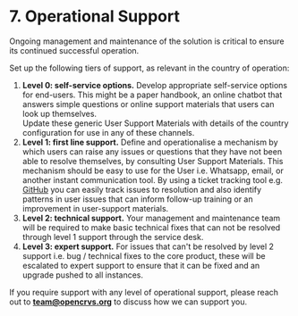 # 7. Operational Support

Ongoing management and maintenance of the solution is critical to ensure its continued successful operation.&#x20;

Set up the following tiers of support, as relevant in the country of operation:

1. **Level 0: self-service options.** Develop appropriate self-service options for end-users. This might be a paper handbook, an online chatbot that answers simple questions or online support materials that users can look up themselves. \
   Update these generic User Support Materials with details of the country configuration for use in any of these channels.
2. **Level 1: first line support.** Define and operationalise a mechanism by which users can raise any issues or questions that they have not been able to resolve themselves, by consulting User Support Materials. This mechanism should be easy to use for the User i.e. Whatsapp, email, or another instant communication tool. By using a ticket tracking tool e.g. [GitHub](https://github.com/) you can easily track issues to resolution and also identify patterns in user issues that can inform follow-up training or an improvement in user-support materials.
3. **Level 2: technical support.** Your management and maintenance team will be required to make basic technical fixes that can not be resolved through level 1 support through the service desk.
4. **Level 3: expert support.** For issues that can't be resolved by level 2 support i.e. bug / technical fixes to the core product, these will be escalated to expert support to ensure that it can be fixed and an upgrade pushed to all instances.

If you require support with any level of operational support, please reach out to **team@opencrvs.org** to discuss how we can support you.
